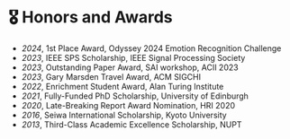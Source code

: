 # 🎖 Honors and Awards
- *2024*, 1st Place Award, Odyssey 2024 Emotion Recognition Challenge
- *2023*, IEEE SPS Scholarship, IEEE Signal Processing Society
- *2023*, Outstanding Paper Award, SAI workshop, ACII 2023
- *2023*, Gary Marsden Travel Award, ACM SIGCHI
- *2022*, Enrichment Student Award, Alan Turing Institute
- *2021*, Fully-Funded PhD Scholarship, University of Edinburgh
- *2020*, Late-Breaking Report Award Nomination, HRI 2020
- *2016*, Seiwa International Scholarship, Kyoto University
- *2013*, Third-Class Academic Excellence Scholarship, NUPT